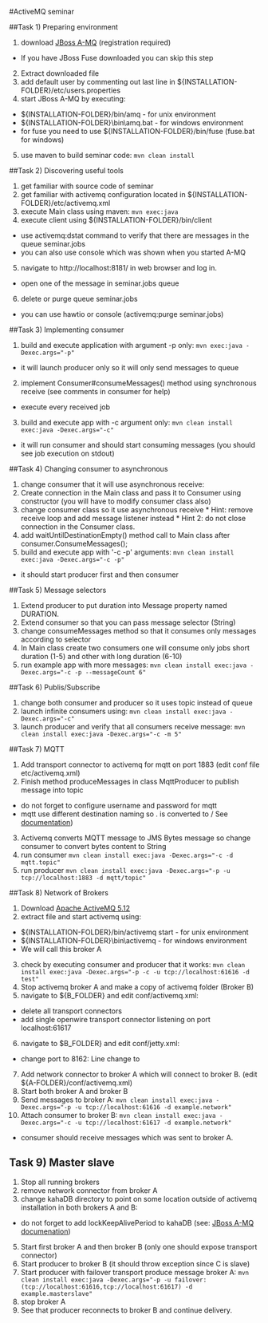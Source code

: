 #ActiveMQ seminar

##Task 1) Preparing environment

1. download [JBoss A-MQ](http://www.jboss.org/products/amq/overview/) (registration required) 
  * If you have JBoss Fuse downloaded you can skip this step
2. Extract downloaded file
3. add default user by commenting out last line in ${INSTALLATION-FOLDER}/etc/users.properties
4. start JBoss A-MQ  by executing:
  * ${INSTALLATION-FOLDER}/bin/amq - for unix environment
  * ${INSTALLATION-FOLDER}\bin\amq.bat - for windows environment
  * for fuse you need to use ${INSTALLATION-FOLDER}/bin/fuse (fuse.bat for windows)
5. use maven to build seminar code: ``mvn clean install``

##Task 2) Discovering useful tools

1. get familiar with source code of seminar
2. get familiar with activemq configuration located in ${INSTALLATION-FOLDER}/etc/activemq.xml
3. execute Main class using maven: ``mvn exec:java``
4. execute client using  ${INSTALLATION-FOLDER}/bin/client
  * use activemq:dstat command to verify that there are messages in the queue seminar.jobs
  * you can also use console which was shown when you started A-MQ
5. navigate to http://localhost:8181/ in web browser and log in.
  * open one of the message in seminar.jobs queue
6. delete or purge queue seminar.jobs
  * you can use hawtio or console (activemq:purge seminar.jobs)

##Task 3) Implementing consumer

1. build and execute application with argument -p only: ``mvn exec:java -Dexec.args="-p"``
  * it will launch producer only so it will only send messages to queue
2. implement Consumer#consumeMessages() method using synchronous receive (see comments in consumer for help)
  * execute every received job  
3. build and execute app with -c argument only: ``mvn clean install exec:java -Dexec.args="-c"``
  * it will run consumer and should start consuming messages (you should see job execution on stdout)

##Task 4) Changing consumer to asynchronous

1. change consumer that it will use asynchronous receive:
  1. Create connection in the Main class and pass it to Consumer using constructor (you will have to modify consumer class also)
  2. change consumer class so it use asynchronous receive
    * Hint: remove receive loop and add message listener instead
    * Hint 2: do not close connection in the Consumer class.
2. add waitUntilDestinationEmpty() method call to Main class after consumer.ConsumeMessages();
3. build and execute app with '-c -p' arguments: ``mvn clean install exec:java -Dexec.args="-c -p"``
  * it should start producer first and then consumer
  
##Task 5) Message selectors
1. Extend producer to put duration into Message property named DURATION.
2. Extend consumer so that you can pass message selector (String)
3. change consumeMessages method so that it consumes only messages according to selector
4. In Main class create two consumers one will consume only jobs short duration (1-5) and other with long duration (6-10)
5. run example app with more messages: ``mvn clean install exec:java -Dexec.args="-c -p --messageCount 6"``

##Task 6) Publis/Subscribe
1. change both consumer and producer so it uses topic instead of queue
2. launch infinite consumers using: ``mvn clean install exec:java -Dexec.args="-c"``
3. launch producer and verify that all consumers receive message: ``mvn clean install exec:java -Dexec.args="-c -m 5"``

##Task 7) MQTT
1. Add transport connector to activemq for mqtt on port 1883 (edit conf file etc/activemq.xml)
2. Finish method produceMessages in class MqttProducer to publish message into topic
  * do not forget to configure username and password for mqtt
  * mqtt use different destination naming so . is converted to / See [documentation](http://activemq.apache.org/mqtt.html#MQTT-WorkingwithDestinationswithMQTT))
3. Activemq converts MQTT message to JMS Bytes message so change consumer to convert bytes content to String
4. run consumer ``mvn clean install exec:java -Dexec.args="-c -d mqtt.topic"``
5. run producer ``mvn clean install exec:java -Dexec.args="-p -u tcp://localhost:1883 -d mqtt/topic"``

##Task 8) Network of Brokers
1. Download [Apache ActiveMQ 5.12](http://activemq.apache.org/download.html) 
2. extract file and start activemq using:
 *  ${INSTALLATION-FOLDER}/bin/activemq start - for unix environment
 *  ${INSTALLATION-FOLDER}\bin\activemq - for windows environment
 * We will call this broker A
3. check by executing consumer and producer that it works: ``mvn clean install exec:java -Dexec.args="-p -c -u tcp://localhost:61616 -d test"``
4. Stop activemq broker A and make a copy of activemq folder (Broker B)
5. navigate to ${B_FOLDER} and edit conf/activemq.xml:
  * delete all transport connectors
  * add single openwire transport connector listening on port localhost:61617
6. navigate to $B_FOLDER} and edit conf/jetty.xml:
  * change port to 8162: Line <property name="port" value="8161"/>  change to   <property name="port" value="8162"/>
7. Add network connector to broker A which will connect to broker B. (edit ${A-FOLDER}/conf/activemq.xml)
8. Start both broker A and broker B
9. Send messages to broker A: ``mvn clean install exec:java -Dexec.args="-p -u tcp://localhost:61616 -d example.network"``
10. Attach consumer to broker B: ``mvn clean install exec:java -Dexec.args="-c -u tcp://localhost:61617 -d example.network"``
  * consumer should receive messages which was sent to broker A.
  
## Task 9) Master slave
1. Stop all running brokers
2. remove network connector from broker A
3. change kahaDB directory to point on some location outside of activemq installation in both brokers A and B:
  * do not forget to add lockKeepAlivePeriod to kahaDB (see: [JBoss A-MQ documenation](https://access.redhat.com/documentation/en-US/Red_Hat_JBoss_A-MQ/6.2/html/Fault_Tolerant_Messaging/FMQFaultTolMasterSlave.html#FMQMasterSlaveShared))
5. Start first broker A and then broker B (only one should expose transport connector)
6. Start producer to broker B (it should throw exception since C is slave)
8. Start producer with failover transport produce message broker A: ``mvn clean install exec:java -Dexec.args="-p -u failover:(tcp://localhost:61616,tcp://localhost:61617) -d example.masterslave"``
9. stop broker A
10. See that producer reconnects to broker B and continue delivery.

